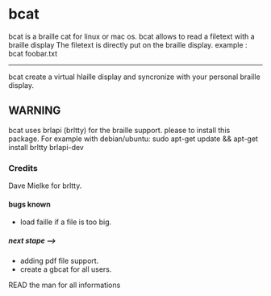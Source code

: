# bcat
bcat is a braille cat for linux or mac os.
bcat allows to read a filetext with a braille display
The filetext is directly put on the braille display.
example :
bcat foobar.txt
**********
bcat create a virtual hlaille display and syncronize with your personal braille display.
## WARNING
bcat uses brlapi (brltty) for the braille support.
please to install this package.
For example with debian/ubuntu:
sudo apt-get update && apt-get install brltty brlapi-dev
### Credits
Dave Mielke for brltty.

#### bugs known
* load faille if a file is too big.
##### next stape -->
* adding pdf file support.
* create a gbcat for all users.

READ the man for all informations
